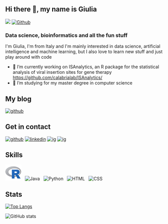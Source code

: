 ## Hi there 👋, my name is Giulia
![](https://visitor-badge.laobi.icu/badge?page_id=GiuliaPais.GiuliaPais)
[![Github](https://img.shields.io/github/followers/GiuliaPais?label=Follow&style=social)](https://github.com/GiuliaPais)

### Data science, bioinformatics and all the fun stuff
I'm Giulia, I'm from Italy and I'm mainly interested in data science, artificial intelligence and machine learning, but I also love to learn new stuff and just play around with code

- 🔭 I’m currently working on ISAnalytics, an R package for the statistical analysis of viral insertion sites for gene therapy https://github.com/calabrialab/ISAnalytics/ 
- 🌱 I’m studying for my master degree in computer science

## My blog
[<img src='https://img.shields.io/badge/Hashnode-2962FF?style=for-the-badge&logo=hashnode&logoColor=white' alt='github'>](https://structuralblue.hashnode.dev/)

## Get in contact
[<img src='https://img.shields.io/badge/GitHub-100000?style=for-the-badge&logo=github&logoColor=white' alt='github'>](https://github.com/GiuliaPais)
[<img src='https://img.shields.io/badge/LinkedIn-0077B5?style=for-the-badge&logo=linkedin&logoColor=white' alt='linkedin'>](https://www.linkedin.com/in/giuliapais/)
[<img src='https://img.shields.io/badge/Instagram-E4405F?style=for-the-badge&logo=instagram&logoColor=white' alt='ig'>](https://www.instagram.com/fromvirtuetovice/)
[<img src='https://img.shields.io/badge/Twitter-1DA1F2?style=for-the-badge&logo=twitter&logoColor=white' alt='ig'>](https://twitter.com/blue_structural)


## Skills

<img src='https://raw.githubusercontent.com/github/explore/80688e429a7d4ef2fca1e82350fe8e3517d3494d/topics/r/r.png' alt='R' height='50px'>&nbsp;&nbsp;
<img src='https://upload.wikimedia.org/wikipedia/it/thumb/2/2e/Java_Logo.svg/643px-Java_Logo.svg.png' alt='Java' height='50px'>&nbsp;&nbsp;
<img src='https://upload.wikimedia.org/wikipedia/commons/thumb/c/c3/Python-logo-notext.svg/1200px-Python-logo-notext.svg.png' alt='Python' height='50px'>&nbsp;&nbsp;
<img src='https://upload.wikimedia.org/wikipedia/commons/thumb/6/61/HTML5_logo_and_wordmark.svg/2048px-HTML5_logo_and_wordmark.svg.png' alt='HTML' height='50px'>&nbsp;&nbsp;
<img src='https://upload.wikimedia.org/wikipedia/commons/thumb/d/d5/CSS3_logo_and_wordmark.svg/1200px-CSS3_logo_and_wordmark.svg.png' alt='CSS' height='50px'>&nbsp;&nbsp;
 
## Stats

[![Top Langs](https://github-readme-stats.vercel.app/api/top-langs/?username=GiuliaPais&theme=tokyonight)](https://github.com/anuraghazra/github-readme-stats)

![GitHub stats](https://github-readme-stats.vercel.app/api?username=GiuliaPais&show_icons=true&theme=tokyonight)  
